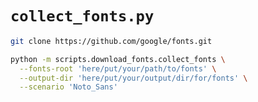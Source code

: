 # `collect_fonts.py`

```bash
git clone https://github.com/google/fonts.git
```


```bash
python -m scripts.download_fonts.collect_fonts \
  --fonts-root 'here/put/your/path/to/fonts' \
  --output-dir 'here/put/your/output/dir/for/fonts' \
  --scenario 'Noto_Sans'
```